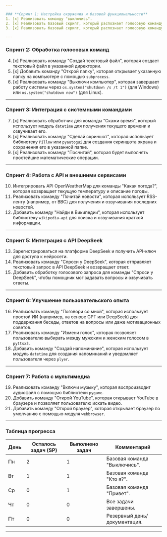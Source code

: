 ```yaml
---

### **Спринт 1: Настройка окружения и базовой функциональности**
1. [x] Реализовать команду "выключись".
2. [x] Реализовать базовый скрипт, который распознает голосовую команду "Кто я?" с помощью `sillero_tts` и `vosk`.
3. [x] Реализовать базовый скрипт, который распознает голосовую команду "Привет" и отвечает "Привет, чем могу помочь?".

---
```


### **Спринт 2: Обработка голосовых команд**
4. [x] Реализовать команду "Создай текстовый файл", которая создает текстовый файл в указанной директории.
5. [x] Добавить команду "Открой папку", которая открывает указанную папку на компьютере с помощью `subprocess`.
6. [x] Реализовать команду "Выключи компьютер", которая завершает работу системы через `os.system("shutdown /s /t 1")` (для Windows) или `os.system("shutdown now")` (для Linux).
---

### **Спринт 3: Интеграция с системными командами**
7. [x] Реализовать обработчик для команды "Скажи время", который использует модуль `datetime` для получения текущего времени и озвучивает его.
8. [x]  Реализовать команду "Сделай скриншот", которая использует библиотеку `Pillow` или `pyautogui` для создания скриншота экрана и сохранения его в указанной папке.
9. [x] Реализовать команду "Посчитай", которая будет выполнять простейшие математические операции.
---

### **Спринт 4: Работа с API и внешними сервисами**
10. Интегрировать API OpenWeatherMap для команды "Какая погода?", которая возвращает текущую температуру и описание погоды.
11. Реализовать команду "Почитай новости", которая использует RSS-ленту (например, от BBC) для получения и озвучивания последних новостей.
12. Добавить команду "Найди в Википедии", которая использует библиотеку `wikipedia-api` для поиска и озвучивания краткой информации.

---

### **Спринт 5: Интеграция с API DeepSeek**
13. Зарегистрироваться на платформе DeepSeek и получить API-ключ для доступа к нейросети.
14. Реализовать команду "Спроси у DeepSeek", которая отправляет текстовый запрос в API DeepSeek и возвращает ответ.
15. Добавить обработку голосового запроса для команды "Спроси у DeepSeek", чтобы помощник мог задавать вопросы и озвучивать ответы.

---

### **Спринт 6: Улучшение пользовательского опыта**
16. Реализовать команду "Поговори со мной", которая использует простой ИИ (например, на основе GPT или DeepSeek) для поддержания беседы, ответов на вопросы или даже мотивационных советов.
17. Реализовать команду "Измени голос", которая позволяет пользователю выбирать между мужским и женским голосом в `pyttsx3`.
18. Добавить команду "Создай напоминание", которая использует модуль `datetime` для создания напоминаний и уведомляет пользователя через `plyer`.

---

### **Спринт 7: Работа с мультимедиа**
19. Реализовать команду "Включи музыку", которая воспроизводит аудиофайл с помощью библиотеки `pygame`.
20. Добавить команду "Открой YouTube", которая открывает YouTube в браузере и позволяет пользователю искать видео.
21. Добавить команду "Открой браузер", которая открывает браузер по умолчанию с помощью модуля `webbrowser`.

---


### **Таблица прогресса**
| День  | Осталось задач (SP) | Выполнено задач | Комментарий                     |
|-------|----------------------|-----------------|----------------------------------|
| Пн    | 2                    | 1               | Базовая команда "Выключись".     |
| Вт    | 1                    | 1               | Базовая команда "Кто я?".        | 
| Ср    | 0                    | 1               | Базовая команда "Привет".        |
| Чт    | 0                    | 0               | Все задачи завершены.            |
| Пт    | 0                    | 0               | Резервный день/документация.     |

---
